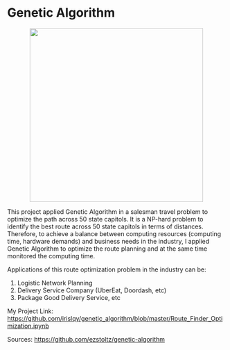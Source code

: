 # Genetic Algorithm

<div align="center">
    <img src="/1.jpg" width="400px"</img> 
</div>


This project applied Genetic Algorithm in a salesman travel problem to optimize the path across 50 state capitols. 
It is a NP-hard problem to identify the best route across 50 state capitols in terms of distances. Therefore, to achieve a balance between computing resources (computing time, hardware demands) and business needs in the industry, I applied Genetic Algorithm to optimize the route planning and at the same time monitored the computing time. 

Applications of this route optimization problem in the industry can be:
  1. Logistic Network Planning 
  2. Delivery Service Company (UberEat, Doordash, etc)
  3. Package Good Delivery Service, etc

My Project Link: https://github.com/irislqy/genetic_algorithm/blob/master/Route_Finder_Optimization.ipynb

Sources: https://github.com/ezstoltz/genetic-algorithm





